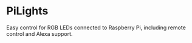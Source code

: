 # PiLights
Easy control for RGB LEDs connected to Raspberry Pi, including remote control and Alexa support.
